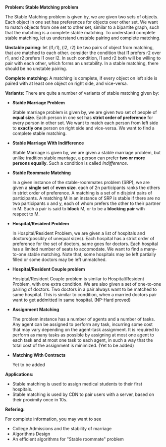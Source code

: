 **Problem:    Stable Matching problem**

The Stable Matching problem is given by, we are given two sets of objects. Each object in one set has preferences for objects over other set.
We want to match objects from one set to other set, similar to a bipartite graph, such that the matching is a complete stable matching. To understand complete stable matching, let us understand unstable pairing and complete matching.

**Unstable pairing:**
let (l1,r1), (l2, r2) be two pairs of object from matching, that are matched to each other.
consider the condition that l1 prefers r2 over r1, and r2 prefers l1 over l2. In
such condition, l1 and r2 both will be willing to pair with each other, which forms an unstability.
In a stable matching, there should be no unstable pairing.

**Complete matching:**
A matching is complete, if every object on left side is paired with at least one object
on right side, and vice-versa.

**Variants:**
There are quite a number of variants of stable matching given by:
- **Stable Marriage Problem**

    Stable marriage problem is given by, we are given two set of people of **equal size**. Each person in one set has **strict order of 
    preference** for every person in other set. We want to match each person from left side to **exactly one** person on right side and vice-versa. We want to find a complete stable matching.
       
- **Stable Marriage With Indifference**

    Stable Marriage is given by, we are given a stable marriage problem, but unlike tradition stable marriage, a person can prefer **two
    or more persons equally**. Such a condition is called *Indifference*.
    
- **Stable Roommate Matching**
    
    In a given instance of the stable-roommates problem (SRP), we are given a **single set** of **even size**. each of 2n participants ranks the others in strict order of preference. A matching is a set of n disjoint pairs of participants. A matching M in an instance of SRP is stable if there are no two participants x and y, each of whom prefers the other to their partner in M. Such a pair is said to **block** M, or to be a **blocking pair** with respect to M.
    
- **Hospital/Resident Problem**


    In Hospital/Resident Problem, we are given a list of hospitals and doctors(possibly of unequal sizes). Each hospital has a strict
    order of preference for the set of doctors, same goes for doctors. Each hospital has a limited number of seats to accomodate. We
    want to find a many-to-one stable matching. Note that, some hospitals may be left partially filled or some doctors may be left unmatched.
    
    
- **Hospital/Resident Couple problem**


    Hosiptal/Resident Couple problem is similar to Hospital/Resident Problem, with one extra condition. We are also given a set of
    one-to-one pairing of doctors. Two doctors in a pair always want to be matched to same hospital. This is similar to condition,
    when a married doctors pair want to get addmitted in same hospital.
    (NP-Hard proved)
    
    
- **Assignment Matching**

    The problem instance has a number of agents and a number of tasks. Any agent can be assigned to perform any task, incurring some cost that may vary depending on the agent-task assignment. It is required to perform as many tasks as possible by assigning at most one agent to each task and at most one task to each agent, in such a way that the total cost of the assignment is minimized.
    (Yet to be added)
    
    
- **Matching With Contracts**


    Yet to be added


**Applications:**
- Stable matching is used to assign medical students to their first hospitals.
- Stable matching is used by CDN to pair users with a server, based on their
proximity once in 10s.


**Refering:**

For complete information, you may want to see
-   College Admissions and the stability of marriage
-   Algorithms Design
-   An efficient algorithms for "Stable roommate" problem